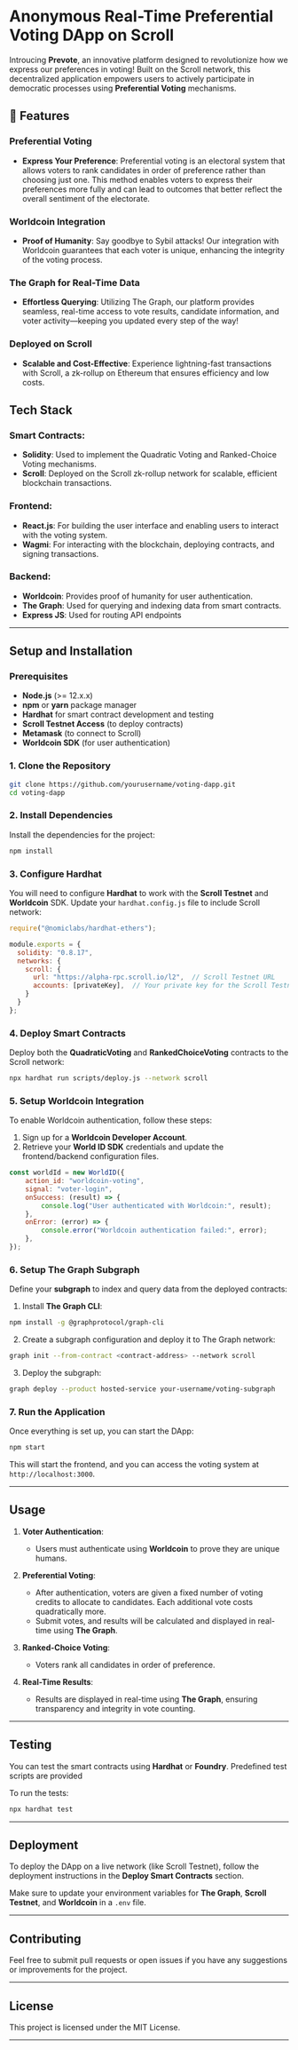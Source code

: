 # Anonymous Real-Time Preferential Voting DApp on Scroll

Introucing **Prevote**, an innovative platform designed to revolutionize how we express our preferences in voting! Built on the Scroll network, this decentralized application empowers users to actively participate in democratic processes using **Preferential Voting**  mechanisms.

## 🌟 Features

### **Preferential Voting**
- **Express Your Preference**: Preferential voting is an electoral system that allows voters to rank candidates in order of preference rather than choosing just one. This method enables voters to express their preferences more fully and can lead to outcomes that better reflect the overall sentiment of the electorate.

### **Worldcoin Integration**
- **Proof of Humanity**: Say goodbye to Sybil attacks! Our integration with Worldcoin guarantees that each voter is unique, enhancing the integrity of the voting process.

### **The Graph for Real-Time Data**
- **Effortless Querying**: Utilizing The Graph, our platform provides seamless, real-time access to vote results, candidate information, and voter activity—keeping you updated every step of the way!

### **Deployed on Scroll**
- **Scalable and Cost-Effective**: Experience lightning-fast transactions with Scroll, a zk-rollup on Ethereum that ensures efficiency and low costs.

## Tech Stack

### Smart Contracts:
- **Solidity**: Used to implement the Quadratic Voting and Ranked-Choice Voting mechanisms.
- **Scroll**: Deployed on the Scroll zk-rollup network for scalable, efficient blockchain transactions.

### Frontend:
- **React.js**: For building the user interface and enabling users to interact with the voting system.
- **Wagmi**: For interacting with the blockchain, deploying contracts, and signing transactions.

### Backend:
- **Worldcoin**: Provides proof of humanity for user authentication.
- **The Graph**: Used for querying and indexing data from smart contracts.
- **Express JS**: Used for routing API endpoints

---

## Setup and Installation

### Prerequisites

- **Node.js** (>= 12.x.x)
- **npm** or **yarn** package manager
- **Hardhat** for smart contract development and testing
- **Scroll Testnet Access** (to deploy contracts)
- **Metamask** (to connect to Scroll)
- **Worldcoin SDK** (for user authentication)

### 1. Clone the Repository

```bash
git clone https://github.com/yourusername/voting-dapp.git
cd voting-dapp
```

### 2. Install Dependencies

Install the dependencies for the project:

```bash
npm install
```

### 3. Configure Hardhat

You will need to configure **Hardhat** to work with the **Scroll Testnet** and **Worldcoin** SDK. Update your `hardhat.config.js` file to include Scroll network:

```javascript
require("@nomiclabs/hardhat-ethers");

module.exports = {
  solidity: "0.8.17",
  networks: {
    scroll: {
      url: "https://alpha-rpc.scroll.io/l2",  // Scroll Testnet URL
      accounts: [privateKey],  // Your private key for the Scroll Testnet
    }
  }
};
```

### 4. Deploy Smart Contracts

Deploy both the **QuadraticVoting** and **RankedChoiceVoting** contracts to the Scroll network:

```bash
npx hardhat run scripts/deploy.js --network scroll
```

### 5. Setup Worldcoin Integration

To enable Worldcoin authentication, follow these steps:

1. Sign up for a **Worldcoin Developer Account**.
2. Retrieve your **World ID SDK** credentials and update the frontend/backend configuration files.

```javascript
const worldId = new WorldID({
    action_id: "worldcoin-voting",
    signal: "voter-login",
    onSuccess: (result) => {
        console.log("User authenticated with Worldcoin:", result);
    },
    onError: (error) => {
        console.error("Worldcoin authentication failed:", error);
    },
});
```

### 6. Setup The Graph Subgraph

Define your **subgraph** to index and query data from the deployed contracts:

1. Install **The Graph CLI**:

```bash
npm install -g @graphprotocol/graph-cli
```

2. Create a subgraph configuration and deploy it to The Graph network:

```bash
graph init --from-contract <contract-address> --network scroll
```

3. Deploy the subgraph:

```bash
graph deploy --product hosted-service your-username/voting-subgraph
```

### 7. Run the Application

Once everything is set up, you can start the DApp:

```bash
npm start
```

This will start the frontend, and you can access the voting system at `http://localhost:3000`.

---

## Usage

1. **Voter Authentication**:
   - Users must authenticate using **Worldcoin** to prove they are unique humans.

2. **Preferential Voting**:
   - After authentication, voters are given a fixed number of voting credits to allocate to candidates. Each additional vote costs quadratically more.
   - Submit votes, and results will be calculated and displayed in real-time using **The Graph**.

3. **Ranked-Choice Voting**:
   - Voters rank all candidates in order of preference.

4. **Real-Time Results**:
   - Results are displayed in real-time using **The Graph**, ensuring transparency and integrity in vote counting.

---

## Testing

You can test the smart contracts using **Hardhat** or **Foundry**. Predefined test scripts are provided 

To run the tests:

```bash
npx hardhat test
```

---

## Deployment

To deploy the DApp on a live network (like Scroll Testnet), follow the deployment instructions in the **Deploy Smart Contracts** section. 

Make sure to update your environment variables for **The Graph**, **Scroll Testnet**, and **Worldcoin** in a `.env` file.

---

## Contributing

Feel free to submit pull requests or open issues if you have any suggestions or improvements for the project.

---

## License

This project is licensed under the MIT License.

---


